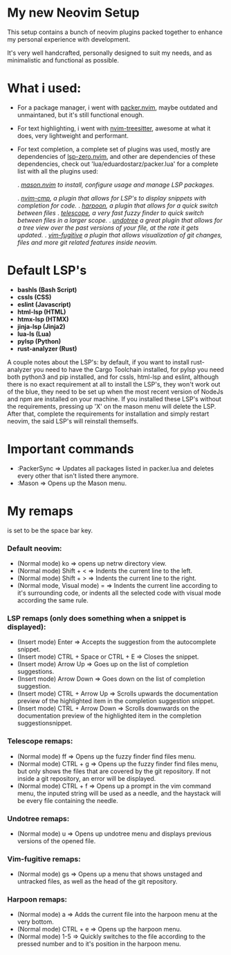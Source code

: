 # My new Neovim Setup

This setup contains a bunch of neovim plugins packed together to enhance my personal experience with development.

It's very well handcrafted, personally designed to suit my needs, and as minimalistic and functional as possible.

# What i used:

- For a package manager, i went with [packer.nvim](https://github.com/wbthomason/packer.nvim), maybe outdated and unmaintaned, but it's still functional enough.

- For text highlighting, i went with [nvim-treesitter](https://github.com/nvim-treesitter/nvim-treesitter), awesome at what it does, very lightweight and performant.

- For text completion, a complete set of plugins was used, mostly are dependencies of [lsp-zero.nvim](https://github.com/VonHeikemen/lsp-zero.nvim), and other are dependencies of these dependencies, check out 'lua/eduardostarz/packer.lua' for a complete list with all the plugins used:

    . *[mason.nvim](https://github.com/williamboman/mason.nvim) to install, configure usage and manage LSP packages.*

    . *[nvim-cmp](https://github.com/hrsh7th/nvim-cmp), a plugin that allows for LSP's to display snippets with completion for code.*
    . *[harpoon](https://github.com/theprimaegen/harpoon), a plugin that allows for a quick switch between files*
    . *[telescope](https://github.com/nvim-telescope/telescope.nvim), a very fast fuzzy finder to quick switch between files in a larger scope.*
    . *[undotree](https://github.com/mbbill/undotree) a great plugin that allows for a tree view over the past versions of your file, at the rate it gets updated.*
    . *[vim-fugitive](https://github.com/tpope/vim-fugitive) a plugin that allows visualization of git changes, files and more git related features inside neovim.*


# Default LSP's

- **bashls (Bash Script)**
- **cssls (CSS)**
- **eslint (Javascript)**
- **html-lsp (HTML)**
- **htmx-lsp (HTMX)**
- **jinja-lsp (Jinja2)**
- **lua-ls (Lua)**
- **pylsp (Python)**
- **rust-analyzer (Rust)**

A couple notes about the LSP's: by default, if you want to install rust-analyzer you need to have the Cargo Toolchain installed, for pylsp you need both python3 and pip installed, and for cssls, html-lsp and eslint, although there is no exact requirement at all to install the LSP's, they won't work out of the blue, they need to be set up when the most recent version of NodeJs and npm are installed on your machine. If you installed these LSP's without the requirements, pressing up 'X' on the mason menu will delete the LSP. After that, complete the requirements for installation and simply restart neovim, the said LSP's will reinstall themselfs.

# Important commands

- :PackerSync => Updates all packages listed in packer.lua and deletes every other that isn't listed there anymore.
- :Mason => Opens up the Mason menu.

# My remaps

<leader> is set to be the space bar key.


### Default neovim:
- (Normal mode) <leader>ko => opens up netrw directory view.
- (Normal mode) Shift + < => Indents the current line to the left.
- (Normal mode) Shift + > => Indents the current line to the right.
- (Normal mode, Visual mode) = => Indents the current line according to it's surrounding code, or indents all the selected code with visual mode according the same rule.


### LSP remaps (only does something when a snippet is displayed):
- (Insert mode) Enter => Accepts the suggestion from the autocomplete snippet.
- (Insert mode) CTRL + Space or CTRL + E => Closes the snippet.
- (Insert mode) Arrow Up => Goes up on the list of completion suggestions.
- (Insert mode) Arrow Down => Goes down on the list of completion suggestion.
- (Insert mode) CTRL + Arrow Up => Scrolls upwards the documentation preview of the highlighted item in the completion suggestion snippet.
- (Insert mode) CTRL + Arrow Down => Scrolls downwards on the documentation preview of the highlighted item in the completion suggestionsnippet.


### Telescope remaps:

- (Normal mode) <leader>ff => Opens up the fuzzy finder find files menu.
- (Normal mode) CTRL + g => Opens up the fuzzy finder find files menu, but only shows the files that are covered by the git repository. If not inside a git repository, an error will be displayed.
- (Normal mode) CTRL + f => Opens up a prompt in the vim command menu, the inputed string will be used as a needle, and the haystack will be every file containing the needle.


### Undotree remaps:

- (Normal mode) <leader>u => Opens up undotree menu and displays previous versions of the opened file. 


### Vim-fugitive remaps: 
- (Normal mode) <leader>gs => Opens up a menu that shows unstaged and untracked files, as well as the head of the git repository.


### Harpoon remaps: 

- (Normal mode) <leader>a => Adds the current file into the harpoon menu at the very bottom.
- (Normal mode) CTRL + e => Opens up the harpoon menu.
- (Normal mode) <leader> 1-5 => Quickly switches to the file according to the pressed number and to it's position in the harpoon menu.
